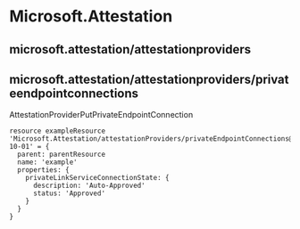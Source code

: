 # Microsoft.Attestation

## microsoft.attestation/attestationproviders

## microsoft.attestation/attestationproviders/privateendpointconnections

AttestationProviderPutPrivateEndpointConnection
```bicep
resource exampleResource 'Microsoft.Attestation/attestationProviders/privateEndpointConnections@2020-10-01' = {
  parent: parentResource 
  name: 'example'
  properties: {
    privateLinkServiceConnectionState: {
      description: 'Auto-Approved'
      status: 'Approved'
    }
  }
}
```
